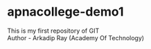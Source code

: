 # apnacollege-demo1
This is my first repository of GIT
<br>
Author - Arkadip Ray (Academy Of Technology)
